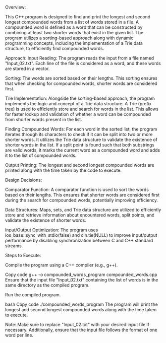Overview:

This C++ program is designed to find and print the longest and second longest compounded words from a list of words stored in a file. A compounded word is defined as a word that can be constructed by combining at least two shorter words that exist in the given list. The program utilizes a sorting-based approach along with dynamic programming concepts, including the implementation of a Trie data structure, to efficiently find compounded words.

Approach:
Input Reading: The program reads the input from a file named "Input_02.txt". Each line of the file is considered as a word, and these words are stored in a vector.

Sorting: The words are sorted based on their lengths. This sorting ensures that when checking for compounded words, shorter words are considered first.

Trie Implementation: Alongside the sorting-based approach, the program implements the logic and concept of a Trie data structure. A Trie (prefix tree) is used to efficiently store and search for words in the list. This allows for faster lookup and validation of whether a word can be compounded from shorter words present in the list.

Finding Compounded Words: For each word in the sorted list, the program iterates through its characters to check if it can be split into two or more shorter words. It utilizes the Trie data structure to validate the existence of shorter words in the list. If a split point is found such that both substrings are valid words, it marks the current word as a compounded word and adds it to the list of compounded words.

Output Printing: The longest and second longest compounded words are printed along with the time taken by the code to execute.

Design Decisions:

Comparator Function: A comparator function is used to sort the words based on their lengths. This ensures that shorter words are considered first during the search for compounded words, potentially improving efficiency.

Data Structures: Maps, sets, and Trie data structure are utilized to efficiently store and retrieve information about encountered words, split points, and validate the existence of shorter words.

Input/Output Optimization: The program uses ios_base::sync_with_stdio(false) and cin.tie(NULL) to improve input/output performance by disabling synchronization between C and C++ standard streams.

Steps to Execute:

Compile the program using a C++ compiler (e.g., g++).

Copy code
g++ -o compounded_words_program compounded_words.cpp
Ensure that the input file "Input_02.txt" containing the list of words is in the same directory as the compiled program.

Run the compiled program.

bash
Copy code
./compounded_words_program
The program will print the longest and second longest compounded words along with the time taken to execute.

Note: Make sure to replace "Input_02.txt" with your desired input file if necessary. Additionally, ensure that the input file follows the format of one word per line.